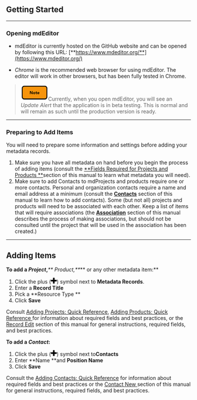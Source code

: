 ## Getting Started

---

### Opening mdEditor

* mdEditor is currently hosted on the GitHub website and can be opened by following this URL: [**https://www.mdeditor.org/**](https://www.mdeditor.org/)

* _Chrome_ is the recommended web browser for using mdEditor. The editor will work in other browsers, but has been fully tested in Chrome.

> ![](/assets/note_small.png)Currently, when you open mdEditor, you will see an _Update Alert_ that the application is in beta testing. This is normal and will remain as such until the production version is ready.

---

### Preparing to Add Items

You will need to prepare some information and settings before adding your metadata records.

1.  Make sure you have all metadata on hand before you begin the process of adding items \(consult the [**Fields Required for Projects and Products **](/record/fields-required-for-lcc-projects-and-products.md)section of this manual to learn what metadata you will need\). 
2. Make sure to add Contacts to mdProjects and products require one or more contacts. Personal and organization contacts require a name and email address at a minimum \(consult the [**Contacts**](/contacts.md) section of this manual to learn how to add contacts\). Some \(but not all\) projects and products will need to be associated with each other. Keep a list of items that will require associations \(the [**Association**](/record/record-associated.md) section of this manual describes the process of making associations, but should not be consulted until the project that will be used in the association has been created.\)

---

## Adding Items

**To add a **_**Project**_**,**_** Product,**_** or any other metadata item:**

1. Click the plus \(![](/assets/symbol_plus_16.png)\) symbol next to **Metadata Records**.  
2. Enter a **Record Title**  
3. Pick a **Resource Type **  
4. Click **Save**

Consult [Adding Projects: Quick Reference](/adding-projects-quick-reference.md), [Adding Products: Quick Reference ](/adding-products-quick-reference.md) for information about required fields and best practices, or the [Record Edit](https://www.gitbook.com/book/jbadash/mdeditor-for-lccs/edit#) section of this manual for general instructions, required fields, and best practices.

**To add a **_**Contact**_**:**

1. Click the plus \(![](/assets/symbol_plus_16.png)\) symbol next to**Contacts**
2. Enter **Name **and **Position Name**
3. Click **Save**

Consult the [Adding Contacts: Quick Reference](/adding-contacts-quick-reference.md) for information about required fields and best practices or the [Contact New ](/contact.md)section of this manual for general instructions, required fields, and best practices.


